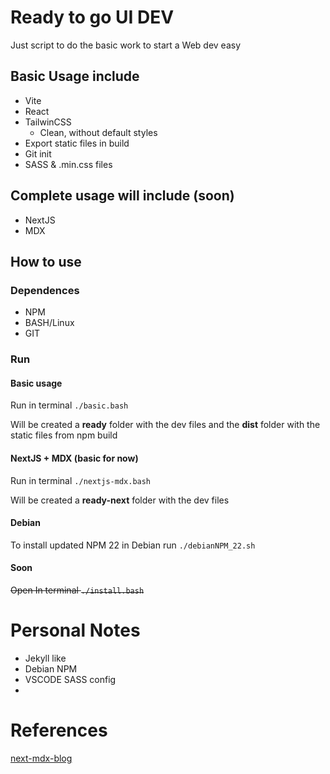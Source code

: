 # Ready to go UI DEV
Just script to do the basic work to start a Web dev easy

## Basic Usage include
- Vite
- React
- TailwinCSS
    * Clean, without default styles
- Export static files in build
- Git init
- SASS & .min.css files

## Complete usage will include (soon)
- NextJS
- MDX

## How to use
### Dependences
- NPM
- BASH/Linux
- GIT

### Run
#### Basic usage
Run in terminal `./basic.bash`

Will be created a **ready** folder with the dev files and the **dist** folder with the static files from npm build 

#### NextJS + MDX (basic for now)
Run in terminal `./nextjs-mdx.bash`

Will be created a **ready-next** folder with the dev files

#### Debian
To install updated NPM 22 in Debian run `./debianNPM_22.sh`

#### Soon
~~Open In terminal `./install.bash`~~


# Personal Notes
- Jekyll like
- Debian NPM
- VSCODE SASS config
- 
# References
[next-mdx-blog](https://github.com/leerob/next-mdx-blog)